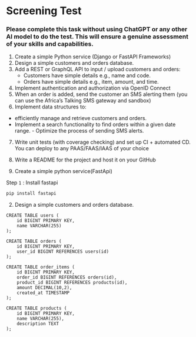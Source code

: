 # Screening Test 
### Please complete this task without using ChatGPT or any other AI model to do the test. This will ensure a genuine assessment of your skills and capabilities. 

1. Create a simple Python service (Django or FastAPI Frameworks) 
2. Design a simple customers and orders database. 
3. Add a REST or GraphQL API to input / upload customers and orders:
    - Customers have simple details e.g., name and code. 
    - Orders have simple details e.g., item, amount, and time. 
4. Implement authentication and authorization via OpenID Connect 
5. When an order is added, send the customer an SMS alerting them (you can use the Africa’s Talking SMS gateway and sandbox) 
6. Implement data structures to: 
- efficiently manage and retrieve customers and orders. 
- Implement a search functionality to find orders within a given date range. - Optimize the process of sending SMS alerts. 
7. Write unit tests (with coverage checking) and set up CI + automated CD. You can deploy to any PAAS/FAAS/IAAS of your choice 
8. Write a README for the project and host it on your GitHub



1. Create a simple python service(FastApi) 

Step `1`    : Install fastapi

```python
pip install fastapi

```




2. Design a simple customers and orders database. 

```
CREATE TABLE users (
    id BIGINT PRIMARY KEY,
    name VARCHAR(255)
);

CREATE TABLE orders (
    id BIGINT PRIMARY KEY,
    user_id BIGINT REFERENCES users(id)
);

CREATE TABLE order_items (
    id BIGINT PRIMARY KEY,
    order_id BIGINT REFERENCES orders(id),
    product_id BIGINT REFERENCES products(id),
    amount DECIMAL(10,2),
    created_at TIMESTAMP
);

CREATE TABLE products (
    id BIGINT PRIMARY KEY,
    name VARCHAR(255),
    description TEXT
);
```